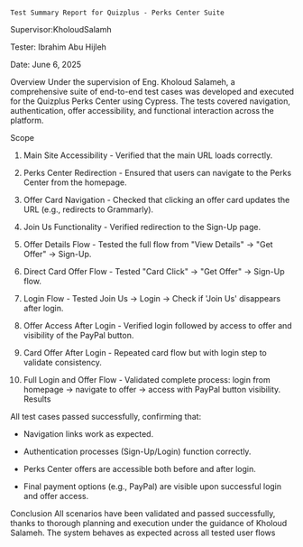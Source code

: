                                                                              Test Summary Report for Quizplus - Perks Center Suite
Supervisor:KholoudSalamh

Tester: Ibrahim Abu Hijleh

Date: June 6, 2025

Overview
Under the supervision of Eng. Kholoud Salameh, a comprehensive suite of end-to-end test cases was developed and executed for the Quizplus Perks Center using Cypress. 
The tests covered navigation, authentication, offer accessibility, and functional interaction across the platform.

Scope

1.	Main Site Accessibility - Verified that the main URL loads correctly.

2.	Perks Center Redirection - Ensured that users can navigate to the Perks Center from the homepage.
  
4.	Offer Card Navigation - Checked that clicking an offer card updates the URL (e.g., redirects to Grammarly).
   
6.	Join Us Functionality - Verified redirection to the Sign-Up page.

7.	Offer Details Flow - Tested the full flow from "View Details" -> "Get Offer" -> Sign-Up.

8.	Direct Card Offer Flow - Tested "Card Click" -> "Get Offer" -> Sign-Up flow.

9.	Login Flow - Tested Join Us -> Login -> Check if 'Join Us' disappears after login.

10.	Offer Access After Login - Verified login followed by access to offer and visibility of the PayPal button.
    
12.	Card Offer After Login - Repeated card flow but with login step to validate consistency.

13.	Full Login and Offer Flow - Validated complete process: login from homepage -> navigate to offer -> access with PayPal button visibility.
Results

All test cases passed successfully, confirming that:

-	Navigation links work as expected.

-	Authentication processes (Sign-Up/Login) function correctly.

-	Perks Center offers are accessible both before and after login.

-	Final payment options (e.g., PayPal) are visible upon successful login and offer access.

Conclusion
All scenarios have been validated and passed successfully, thanks to thorough planning and execution under the guidance of Kholoud Salameh. 
The system behaves as expected across all tested user flows 
